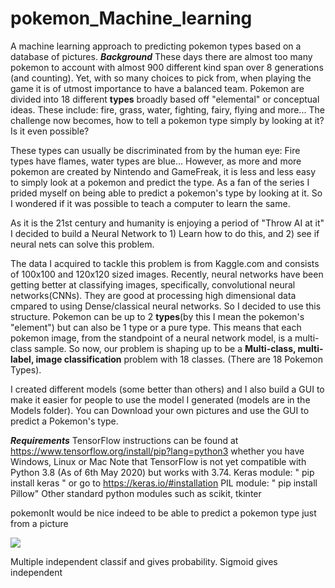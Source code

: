 # pokemon_Machine_learning
A machine learning approach to predicting pokemon types based on a database of pictures.
***Background***
These days there are almost too many pokemon to account with almost 900 different kind
span over 8 generations (and counting). Yet, with so many choices to pick from, when playing
the game it is of utmost importance to have a balanced team. Pokemon are divided into 18
different **types** broadly based off "elemental" or conceptual ideas. These include: fire, grass,
water, fighting, fairy, flying and more...
The challenge now becomes, how to tell a pokemon type simply by looking at it? Is it even possible?

These types can usually be discriminated from by the human eye: Fire types have flames,
water types are blue...
However, as more and more pokemon are created by Nintendo and GameFreak, it is less and less easy
to simply look at a pokemon and predict the type. As a fan of the series I prided myself on
being able to predict a pokemon's type by looking at it. So I wondered if it was possible to teach a
computer to learn the same.

As it is the 21st century and humanity is enjoying a period of "Throw AI at it" I decided to build a Neural
Network to 1) Learn how to do this, and 2) see if neural nets can solve this problem.

The data I acquired to tackle this problem is from Kaggle.com and consists of 100x100 and 120x120 sized images.
Recently, neural networks have been getting better at classifying images, specifically, convolutional neural
networks(CNNs). They are good at processing high dimensional data cmpared to using Dense/classical neural networks.
So I decided to use this structure.
Pokemon can be up to 2 **types**(by this I mean the pokemon's "element") but can also be 1 type or a pure type.
This means that each pokemon image, from the standpoint of a neural network model, is a multi-class sample.
So now, our problem is shaping up to be a **Multi-class, multi-label, image classification** problem with 18 classes.
(There are 18 Pokemon Types).

I created different models (some better than others) and I also build a GUI to make it easier for people
to use the model I generated (models are in the Models folder).
You can Download your own pictures and use the GUI to predict a Pokemon's type.

***Requirements***
TensorFlow instructions can be found at https://www.tensorflow.org/install/pip?lang=python3 whether you have Windows, Linux or Mac
  Note that TensorFlow is not yet compatible with Python 3.8 (As of 6th May 2020) but works with 3.74.
 Keras module: " pip install keras " or go to https://keras.io/#installation
 PIL module: " pip install Pillow"
 Other standard python modules such as scikit, tkinter


pokemonIt would be nice indeed to be able to predict a pokemon type just from a picture

![](In%20class%20Testing/charizard.jpg)

Multiple independent classif and gives probability. Sigmoid gives independent
